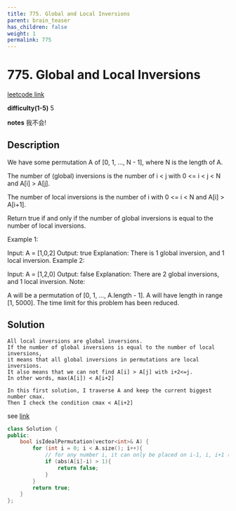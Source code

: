 ```yaml
---
title: 775. Global and Local Inversions
parent: brain_teaser
has_children: false
weight: 1
permalink: 775
---
```

# 775. Global and Local Inversions
[leetcode link](https://leetcode.com/problems/global-and-local-inversions/)

**difficulty(1-5)** 
5

**notes**
我不会!

## Description
We have some permutation A of [0, 1, ..., N - 1], where N is the length of A.

The number of (global) inversions is the number of i < j with 0 <= i < j < N and A[i] > A[j].

The number of local inversions is the number of i with 0 <= i < N and A[i] > A[i+1].

Return true if and only if the number of global inversions is equal to the number of local inversions.

Example 1:

Input: A = [1,0,2]
Output: true
Explanation: There is 1 global inversion, and 1 local inversion.
Example 2:

Input: A = [1,2,0]
Output: false
Explanation: There are 2 global inversions, and 1 local inversion.
Note:

A will be a permutation of [0, 1, ..., A.length - 1].
A will have length in range [1, 5000].
The time limit for this problem has been reduced.

## Solution
```
All local inversions are global inversions.
If the number of global inversions is equal to the number of local inversions,
it means that all global inversions in permutations are local inversions.
It also means that we can not find A[i] > A[j] with i+2<=j.
In other words, max(A[i]) < A[i+2]

In this first solution, I traverse A and keep the current biggest number cmax.
Then I check the condition cmax < A[i+2]
```
see [link](https://leetcode.com/problems/global-and-local-inversions/discuss/113644/Easy-and-Concise-Solution-C%2B%2BJavaPython)

```c++
class Solution {
public:
    bool isIdealPermutation(vector<int>& A) {
        for (int i = 0; i < A.size(); i++){
            // for any number i, it can only be placed on i-1, i, i+1 (3 positions)
            if (abs(A[i]-i) > 1){
                return false;
            }
        }
        return true;
    }
};
```

<!-- 
Blue label
{: .label .label-blue }

Stable
{: .label .label-green }

New release
{: .label .label-purple }

Coming soon
{: .label .label-yellow }

Deprecated
{: .label .label-red } -->
